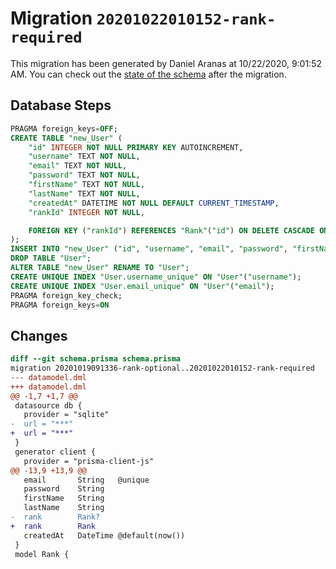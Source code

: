# Migration `20201022010152-rank-required`

This migration has been generated by Daniel Aranas at 10/22/2020, 9:01:52 AM.
You can check out the [state of the schema](./schema.prisma) after the migration.

## Database Steps

```sql
PRAGMA foreign_keys=OFF;
CREATE TABLE "new_User" (
    "id" INTEGER NOT NULL PRIMARY KEY AUTOINCREMENT,
    "username" TEXT NOT NULL,
    "email" TEXT NOT NULL,
    "password" TEXT NOT NULL,
    "firstName" TEXT NOT NULL,
    "lastName" TEXT NOT NULL,
    "createdAt" DATETIME NOT NULL DEFAULT CURRENT_TIMESTAMP,
    "rankId" INTEGER NOT NULL,

    FOREIGN KEY ("rankId") REFERENCES "Rank"("id") ON DELETE CASCADE ON UPDATE CASCADE
);
INSERT INTO "new_User" ("id", "username", "email", "password", "firstName", "lastName", "createdAt", "rankId") SELECT "id", "username", "email", "password", "firstName", "lastName", "createdAt", "rankId" FROM "User";
DROP TABLE "User";
ALTER TABLE "new_User" RENAME TO "User";
CREATE UNIQUE INDEX "User.username_unique" ON "User"("username");
CREATE UNIQUE INDEX "User.email_unique" ON "User"("email");
PRAGMA foreign_key_check;
PRAGMA foreign_keys=ON
```

## Changes

```diff
diff --git schema.prisma schema.prisma
migration 20201019091336-rank-optional..20201022010152-rank-required
--- datamodel.dml
+++ datamodel.dml
@@ -1,7 +1,7 @@
 datasource db {
   provider = "sqlite"
-  url = "***"
+  url = "***"
 }
 generator client {
   provider = "prisma-client-js"
@@ -13,9 +13,9 @@
   email       String   @unique
   password    String
   firstName   String
   lastName    String
-  rank        Rank?
+  rank        Rank
   createdAt   DateTime @default(now())
 }
 model Rank {
```



